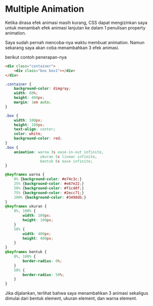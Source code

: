 # Multiple Animation

Ketika dirasa efek animasi masih kurang, CSS dapat mengizinkan saya untuk menambah efek animasi lanjutan ke dalam 1 penulisan property animation.

Saya sudah pernah mencoba-nya waktu membuat animation. Namun sekarang saya akan coba menambahkan 3 efek animasi.

berikut contoh penerapan-nya

```html
<div class="container">
    <div class="box box1"></div>
</div>
```

```css
.container {
    background-color: dimgray;
    width: 80%;
    height: 400px;
    margin: 1em auto;
}

.box {
    width: 100px;
    height: 100px;
    text-align: center;
    color: white;
    background-color: red;
}
.box {
    animation: warna 3s ease-in-out infinite,
                ukuran 5s linear infinite,
                bentuk 6s ease infinite;
}

@keyframes warna {
    0% {background-color: #e74c3c;}
    25% {background-color: #e67e22;}
    50% {background-color: #f1c40f;}
    75% {background-color: #2ecc71;}
    100% {background-color: #3498db;}
}
@keyframes ukuran {
    0%, 100% {
        width: 100px;
        height: 100px;
    }
    50% {
        width: 400px;
        height: 400px;
    }
}
@keyframes bentuk {
    0%, 100% {
        border-radius: 0%;
    }
    50% {
        border-radius: 50%;
    }
}

```

Jika dijalankan, terlihat bahwa saya menambahkan 3 animasi sekaligus dimulai dari bentuk element, ukuran element, dan warna element.

